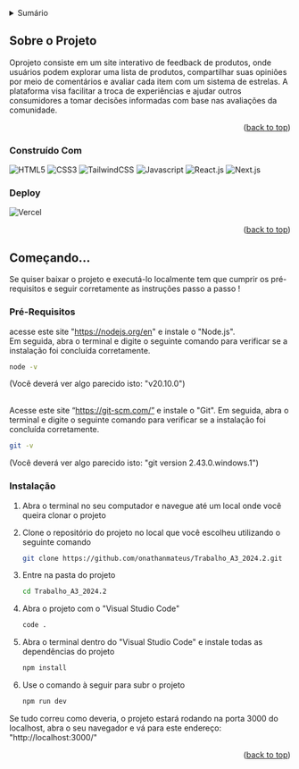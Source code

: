 <!-- Improved compatibility of back to top link -->
<a name="top"></a>

<!-- TABLE OF CONTENTS -->
<details>
  <summary>Sumário</summary>
  <ol>
    <li>
      <a href="#about-the-project">Sobre o Projeto</a>
      <ul>
        <li><a href="#built-with">Construído Com</a></li>
      </ul>
    </li>
    <li>
      <a href="#getting-started">Começando...</a>
      <ul>
        <li><a href="#prerequisites">Pré-Requisitos</a></li>
        <li><a href="#installation">Instalação</a></li>
      </ul>
    </li>
  </ol>
</details>

<!-- Sobre o Projeto -->
## Sobre o Projeto

Oprojeto consiste em um site interativo de feedback de produtos, onde usuários podem explorar uma lista de produtos, compartilhar suas opiniões por meio de comentários e avaliar cada item com um sistema de estrelas. A plataforma visa facilitar a troca de experiências e ajudar outros consumidores a tomar decisões informadas com base nas avaliações da comunidade.

<p align="right">(<a href="#top">back to top</a>)</p>

### Construído Com

![HTML5](https://img.shields.io/badge/HTML5-E34F26?style=for-the-badge&logo=html5&logoColor=white) ![CSS3](https://img.shields.io/badge/CSS3-1572B6?style=for-the-badge&logo=css3&logoColor=white) ![TailwindCSS](https://img.shields.io/badge/Tailwind_CSS-38B2AC?style=for-the-badge&logo=tailwind-css&logoColor=white) ![Javascript](https://img.shields.io/badge/JavaScript-323330?style=for-the-badge&logo=javascript&logoColor=F7DF1E) ![React.js](https://img.shields.io/badge/React-20232A?style=for-the-badge&logo=react&logoColor=61DAFB) ![Next.js](https://img.shields.io/badge/next%20js-000000?style=for-the-badge&logo=nextdotjs&logoColor=white)

### Deploy

![Vercel](https://img.shields.io/badge/Vercel-000000?style=for-the-badge&logo=vercel&logoColor=white)

<p align="right">(<a href="#top">back to top</a>)</p>

## Começando...

Se quiser baixar o projeto e executá-lo localmente tem que cumprir os pré-requisitos e seguir corretamente as instruções passo a passo !

### Pré-Requisitos

acesse este site "https://nodejs.org/en" e instale o "Node.js". <br> Em seguida, abra o terminal e digite o seguinte comando para verificar se a instalação foi concluída corretamente.
  ```sh
  node -v
  ```
(Você deverá ver algo parecido isto: "v20.10.0") <br> <br> 

Acesse este site “https://git-scm.com/” e instale o "Git". Em seguida, abra o terminal e digite o seguinte comando para verificar se a instalação foi concluída corretamente.
  ```sh
  git -v
  ```
(Você deverá ver algo parecido isto: "git version 2.43.0.windows.1")

### Instalação

1. Abra o terminal no seu computador e navegue até um local onde você queira clonar o projeto

2. Clone o repositório do projeto no local que você escolheu utilizando o seguinte comando
    ```sh	
    git clone https://github.com/onathanmateus/Trabalho_A3_2024.2.git
    ```
3. Entre na pasta do projeto
    ```sh	
    cd Trabalho_A3_2024.2
    ```
4. Abra o projeto com o "Visual Studio Code"
    ```sh	
    code .
    ```
5. Abra o terminal dentro do "Visual Studio Code" e instale todas as dependências do projeto
    ```sh	
    npm install
    ```
6. Use o comando à seguir para subr o projeto  
    ```sh	
    npm run dev 
    ```
Se tudo correu como deveria, o projeto estará rodando na porta 3000 do localhost, abra o seu navegador e vá para este endereço: "http://localhost:3000/"

<p align="right">(<a href="#top">back to top</a>)</p>
